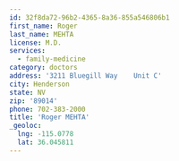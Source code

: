 ```yaml
---
id: 32f8da72-96b2-4365-8a36-855a546806b1
first_name: Roger
last_name: MEHTA
license: M.D.
services:
  - family-medicine
category: doctors
address: '3211 Bluegill Way    Unit C'
city: Henderson
state: NV
zip: '89014'
phone: 702-383-2000
title: 'Roger MEHTA'
_geoloc:
  lng: -115.0778
  lat: 36.045811
---
```

